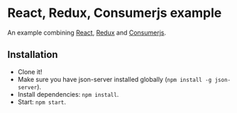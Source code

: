 # React, Redux, Consumerjs example

An example combining [React](https://facebook.github.io/react/), [Redux](http://redux.js.org/docs/introduction/) and [Consumerjs](https://github.com/maykinmedia/consumerjs).

## Installation

- Clone it!
- Make sure you have json-server installed globally (`npm install -g json-server`).
- Install dependencies: `npm install`.
- Start: `npm start`.
